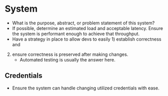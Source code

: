 # System

- What is the purpose, abstract, or problem statement of this system?
- If possible, determine an estimated load and acceptable latency. Ensure the
system is performant enough to achieve that throughput.
- Have a strategy in place to allow devs to easily 1) establish correctness and
2) ensure correctness is preserved after making changes.
    - Automated testing is usually the answer here.

## Credentials

- Ensure the system can handle changing utilized credentials with ease.

